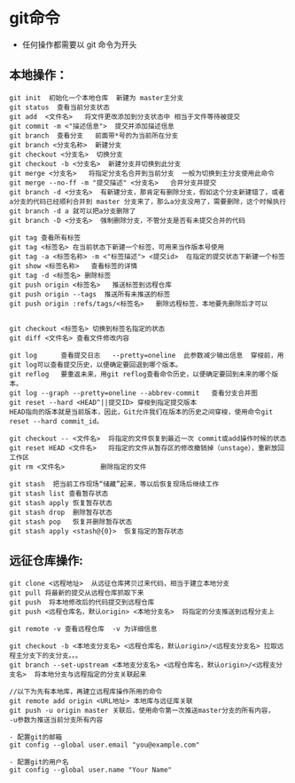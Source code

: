 # git命令   

- 任何操作都需要以 git 命令为开头

## 本地操作：

    
    git init  初始化一个本地仓库  新建为 master主分支
    git status  查看当前分支状态
    git add  <文件名>   将文件更改添加到分支状态中 相当于文件等待被提交
    git commit -m <"描述信息">  提交并添加描述信息
    git branch  查看分支   前面带*号的为当前所在分支
    git branch <分支名称>  新建分支
    git checkout <分支名>  切换分支
    git checkout -b <分支名>  新建分支并切换到此分支
    git merge <分支名>   将指定分支名合并到当前分支  一般为切换到主分支使用此命令
    git merge --no-ff -m "提交描述" <分支名>   合并分支并提交
    git branch -d <分支名>  有新建分支，那肯定有删除分支，假如这个分支新建错了，或者a分支的代码已经顺利合并到 master 分支来了，那么a分支没用了，需要删除，这个时候执行 git branch -d a 就可以把a分支删除了
    git branch -D <分支名>  强制删除分支，不管分支是否有未提交合并的代码

    git tag 查看所有标签
    git tag <标签名> 在当前状态下新建一个标签，可用来当作版本号使用
    git tag -a <标签名称> -m <"标签描述"> <提交id>  在指定的提交状态下新建一个标签
    git show <标签名称>   查看标签的详情
    git tag -d <标签名> 删除标签
    git push origin <标签名>   推送标签到远程仓库
    git push origin --tags  推送所有未推送的标签
    git push origin :refs/tags/<标签名>   删除远程标签，本地要先删除后才可以


    git checkout <标签名> 切换到标签名指定的状态
    git diff <文件名> 查看文件修改内容

    git log      查看提交日志   --pretty=oneline  此参数减少输出信息  穿梭前，用git log可以查看提交历史，以便确定要回退到哪个版本。
    git reflog   要重返未来，用git reflog查看命令历史，以便确定要回到未来的哪个版本。
    git log --graph --pretty=oneline --abbrev-commit   查看分支合并图
    git reset --hard <HEAD^||提交ID> 穿梭到指定提交版本
    HEAD指向的版本就是当前版本，因此，Git允许我们在版本的历史之间穿梭，使用命令git reset --hard commit_id。

    git checkout -- <文件名>  将指定的文件恢复到最近一次 commit或add操作时候的状态
    git reset HEAD <文件名>   将指定的文件从暂存区的修改撤销掉（unstage），重新放回工作区
    git rm <文件名>		 删除指定的文件

    git stash  把当前工作现场“储藏”起来，等以后恢复现场后继续工作
    git stash list 查看暂存状态
    git stash apply 恢复暂存状态
    git stash drop  删除暂存状态
    git stash pop   恢复并删除暂存状态
    git stash apply <stash@{0}>  恢复指定的暂存状态
    

## 远征仓库操作:
    
    git clone <远程地址>  从远征仓库拷贝过来代码，相当于建立本地分支
    git pull 将最新的提交从远程仓库抓取下来
    git push  将本地修改后的代码提交到远程仓库
    git push <远程仓库名，默认origin> <本地分支名>  将指定的分支推送到远程分支上

    git remote -v 查看远程仓库  -v 为详细信息

    git checkout -b <本地支分支名> <远程仓库名，默认origin>/<远程支分支名> 拉取远程主分支下的支分支。。。
    git branch --set-upstream <本地支分支名> <远程仓库名，默认origin>/<远程支分支名>  将本地分支与远程指定的分支关联起来

    //以下为先有本地库，再建立远程库操作所用的命令
    git remote add origin <URL地址> 本地库与远征库关联
    git push -u origin master 关联后，使用命令第一次推送master分支的所有内容，   -u参数为推送当前分支所有内容

    - 配置git的邮箱
    git config --global user.email "you@example.com"

    - 配置git的用户名
    git config --global user.name "Your Name"
    